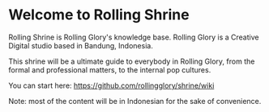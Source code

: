 # Welcome to Rolling Shrine
Rolling Shrine is Rolling Glory's knowledge base. Rolling Glory is a Creative Digital studio based in Bandung, Indonesia. 

This shrine will be a ultimate guide to everybody in Rolling Glory, from the formal and professional matters, to the internal pop cultures.

You can start here: https://github.com/rollingglory/shrine/wiki

Note: most of the content will be in Indonesian for the sake of convenience.
